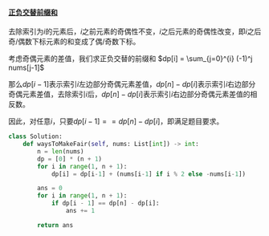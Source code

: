 ﻿#### [正负交替前缀和](https://leetcode.cn/problems/ways-to-make-a-fair-array/solutions/493715/shuang-bai-zheng-fu-jiao-ti-qian-zhui-he-by-letian/)

去除索引为$i$的元素后，$i$之前元素的奇偶性不变，$i$之后元素的奇偶性改变，即$i$之后奇/偶数下标元素的和变成了偶/奇数下标。

考虑奇偶元素的差值，我们求正负交替的前缀和 $dp[i] = \sum_{j=0}^{i} (-1)^j nums[j-1]$

那么$dp[i−1]$表示索引$i$左边部分奇偶元素差值，$dp[n] − dp[i]$表示索引$i$右边部分奇偶元素差值，去除索引$i$后，$dp[n] − dp[i]$表示索引$i$右边部分奇偶元素差值的相反数。

因此，对任意$i$，只要$dp[i−1] == dp[n] − dp[i]$，即满足题目要求。

```python
class Solution:
    def waysToMakeFair(self, nums: List[int]) -> int:
        n = len(nums)
        dp = [0] * (n + 1)
        for i in range(1, n + 1):
            dp[i] = dp[i-1] + (nums[i-1] if i % 2 else -nums[i-1])

        ans = 0
        for i in range(1, n + 1):
            if dp[i - 1] == dp[n] - dp[i]:
                ans += 1

        return ans
```
